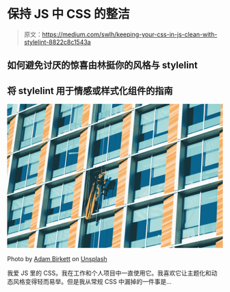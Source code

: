# 保持 JS 中 CSS 的整洁

> 原文：<https://medium.com/swlh/keeping-your-css-in-js-clean-with-stylelint-8822c8c1543a>

## 如何避免讨厌的惊喜由林挺你的风格与 stylelint

## 将 stylelint 用于情感或样式化组件的指南

![](img/3cd0ed96e123c15603cac5d7fac64c11.png)

Photo by [Adam Birkett](https://unsplash.com/@abrkett?utm_source=medium&utm_medium=referral) on [Unsplash](https://unsplash.com?utm_source=medium&utm_medium=referral)

我爱 JS 里的 CSS。我在工作和个人项目中一直使用它。我喜欢它让主题化和动态风格变得轻而易举。但是我从常规 CSS 中漏掉的一件事是…
